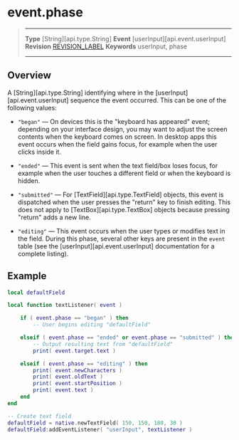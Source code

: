 
# event.phase

> --------------------- ------------------------------------------------------------------------------------------
> __Type__              [String][api.type.String]
> __Event__             [userInput][api.event.userInput]
> __Revision__          [REVISION_LABEL](REVISION_URL)
> __Keywords__          userInput, phase
> --------------------- ------------------------------------------------------------------------------------------

## Overview

A [String][api.type.String] identifying where in the [userInput][api.event.userInput] sequence the event occurred. This can be one of the following values:

* `"began"` &mdash; On devices this is the <nobr>"keyboard has appeared"</nobr> event; depending on your interface design, you may want to adjust the screen contents when the keyboard comes on screen.  In desktop apps this event occurs when the field gains focus, for example when the user clicks inside it.

* `"ended"` &mdash; This event is sent when the text field/box loses focus, for example when the user touches a different field or when the keyboard is hidden.

* `"submitted"` &mdash; For [TextField][api.type.TextField] objects, this event is dispatched when the user presses the "return" key to finish editing. This does not apply to [TextBox][api.type.TextBox] objects because pressing "return" adds a new line.

* `"editing"` &mdash; This event occurs when the user types or modifies text in the field. During this phase, several other keys are present in the `event` table (see&nbsp;the [userInput][api.event.userInput] documentation for a complete listing).


## Example
 
``````lua
local defaultField

local function textListener( event )

	if ( event.phase == "began" ) then
		-- User begins editing "defaultField"

	elseif ( event.phase == "ended" or event.phase == "submitted" ) then
		-- Output resulting text from "defaultField"
		print( event.target.text )

	elseif ( event.phase == "editing" ) then
		print( event.newCharacters )
		print( event.oldText )
		print( event.startPosition )
		print( event.text )
	end
end

-- Create text field
defaultField = native.newTextField( 150, 150, 180, 30 )
defaultField:addEventListener( "userInput", textListener )
``````
